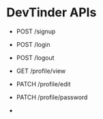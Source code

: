 # DevTinder APIs

- POST /signup
- POST /login
- POST /logout

- GET /profile/view
- PATCH /profile/edit
- PATCH /profile/password

- 